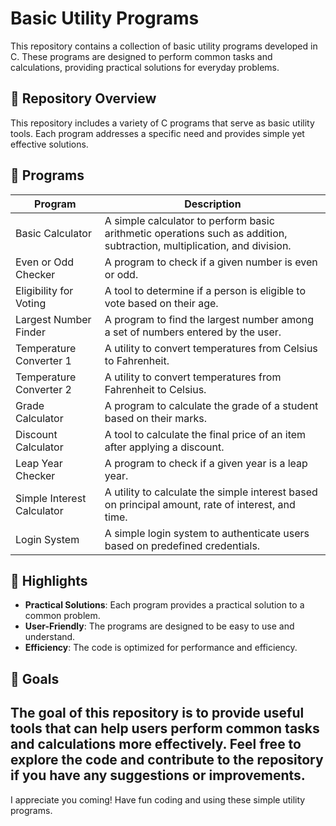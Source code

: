 # Basic Utility Programs

This repository contains a collection of basic utility programs developed in C. These programs are designed to perform common tasks and calculations, providing practical solutions for everyday problems.

## 📁 Repository Overview

This repository includes a variety of C programs that serve as basic utility tools. Each program addresses a specific need and provides simple yet effective solutions.

## 📁 Programs

| Program | Description |
|---------|-------------|
| Basic Calculator | A simple calculator to perform basic arithmetic operations such as addition, subtraction, multiplication, and division. |
| Even or Odd Checker | A program to check if a given number is even or odd. |
| Eligibility for Voting | A tool to determine if a person is eligible to vote based on their age. |
| Largest Number Finder | A program to find the largest number among a set of numbers entered by the user. |
| Temperature Converter 1 | A utility to convert temperatures from Celsius to Fahrenheit. |
| Temperature Converter 2 | A utility to convert temperatures from Fahrenheit to Celsius. |
| Grade Calculator | A program to calculate the grade of a student based on their marks. |
| Discount Calculator | A tool to calculate the final price of an item after applying a discount. |
| Leap Year Checker | A program to check if a given year is a leap year. |
| Simple Interest Calculator | A utility to calculate the simple interest based on principal amount, rate of interest, and time. |
| Login System | A simple login system to authenticate users based on predefined credentials. |

## 🚀 Highlights

- **Practical Solutions**: Each program provides a practical solution to a common problem.
- **User-Friendly**: The programs are designed to be easy to use and understand.
- **Efficiency**: The code is optimized for performance and efficiency.

## 🎯 Goals

The goal of this repository is to provide useful tools that can help users perform common tasks and calculations more effectively. Feel free to explore the code and contribute to the repository if you have any suggestions or improvements.
--------
I appreciate you coming! Have fun coding and using these simple utility programs.
